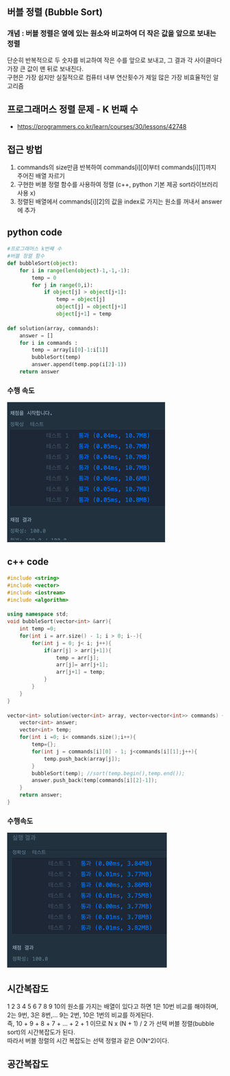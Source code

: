## 버블 정렬 (Bubble Sort)
### 개념 : 버블 정렬은 옆에 있는 원소와 비교하여 더 작은 값을 앞으로 보내는 정렬 <br>
단순히 반복적으로 두 숫자를 비교하여 작은 수를 앞으로 보내고, 그 결과 각 사이클마다 가장 큰 값이 맨 뒤로 보내진다. <br>
구현은 가장 쉽지만 실질적으로 컴퓨터 내부 연산횟수가 제일 많은 가장 비효율적인 알고리즘 <br>

## 프로그래머스 정렬 문제 - K 번째 수 
  - https://programmers.co.kr/learn/courses/30/lessons/42748

## 접근 방법
1. commands의 size만큼 반복하여 commands[i][0]부터 commands[i][1]까지 주어진 배열 자르기 <br>
2. 구현한 버블 정렬 함수를 사용하여 정렬 (c++, python 기본 제공 sort라이브러리 사용 x) <br>
3. 정렬된 배열에서 commands[i][2]의 값을 index로 가지는 원소를 꺼내서 answer에 추가 

## python code
```python
#프로그래머스 k번째 수 
#버블 정렬 함수
def bubbleSort(object):
    for i in range(len(object)-1,-1,-1):
        temp = 0
        for j in range(0,i):
            if object[j] > object[j+1]:
                temp = object[j]
                object[j] = object[j+1]
                object[j+1] = temp

def solution(array, commands):
    answer = []
    for i in commands :
        temp = array[i[0]-1:i[1]]
        bubbleSort(temp)
        answer.append(temp.pop(i[2]-1))
    return answer
``` 
### 수행 속도
![img load fail](../images/bubbleSortpython.png)

## c++ code
```c++
#include <string>
#include <vector>
#include <iostream>
#include <algorithm>

using namespace std;
void bubbleSort(vector<int> &arr){
    int temp =0;
    for(int i = arr.size() - 1; i > 0; i--){
        for(int j = 0; j< i; j++){
            if(arr[j] > arr[j+1]){
                temp = arr[j];
                arr[j]= arr[j+1];
                arr[j+1] = temp;
            }
        }
    }
} 

vector<int> solution(vector<int> array, vector<vector<int>> commands) {
    vector<int> answer;
    vector<int> temp;
    for(int i =0; i< commands.size();i++){
        temp={};
        for(int j = commands[i][0] - 1; j<commands[i][1];j++){
            temp.push_back(array[j]);
        }
        bubbleSort(temp); //sort(temp.begin(),temp.end());
        answer.push_back(temp[commands[i][2]-1]);
    }
    return answer;
}
```
### 수행속도
![img load fail](../images/bubbleSortc++.png)

## 시간복잡도
1 2 3 4 5 6 7 8 9 10의 원소를 가지는 배열이 있다고 하면 1은 10번 비교를 해야하며, 2는 9번, 3은 8번,... 9는 2번, 10은 1번의 비교를 하게된다. <br>
즉, 10 + 9 + 8 + 7 + ... + 2 + 1 이므로 N x (N + 1) / 2 가 선택 버블 정렬(bubble sort)의 시간복잡도가 된다.<br>
따라서 버블 정렬의 시간 복잡도는 선택 정렬과 같은 O(N^2)이다.

## 공간복잡도
